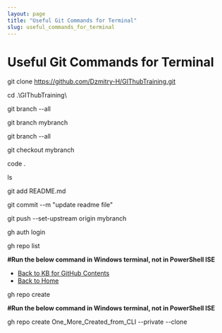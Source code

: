 ```yaml
---
layout: page
title: "Useful Git Commands for Terminal"
slug: useful_commands_for_terminal
---
```

# Useful Git Commands for Terminal
git clone https://github.com/Dzmitry-H/GIThubTraining.git

cd .\GIThubTraining\

git branch --all

git branch mybranch

git branch --all

git checkout mybranch

code .

ls

git add README.md

git commit --m "update readme file"

git push --set-upstream origin mybranch

gh auth login

gh repo list

__#Run the below command in Windows terminal, not in PowerShell ISE__
- [Back to KB for GitHub Contents](https://dzmitry-h.github.io/personalbrand/KB_Powershell/kb_for_powershell/)
- [Back to Home](https://dzmitry-h.github.io/personalbrand/)


gh repo create

__#Run the below command in Windows terminal, not in PowerShell ISE__

gh repo create One_More_Created_from_CLI --private --clone
